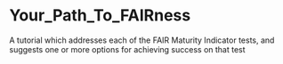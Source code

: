 # Your_Path_To_FAIRness
A tutorial which addresses each of the FAIR Maturity Indicator tests, and suggests one or more options for achieving success on that test
